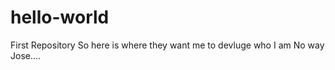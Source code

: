 # hello-world
First Repository 
So here is where they want me to devluge who I am   No way Jose....
